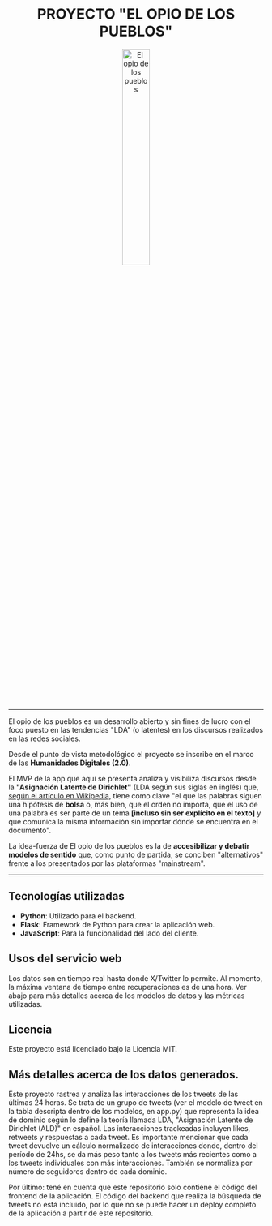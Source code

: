 <div align="center" width="100%"> 
<h1>PROYECTO "EL OPIO DE LOS PUEBLOS"</h1> 
  <picture> <img width="33%" alt="El opio de los pueblos" src="static/public/niña_arg.png"> </picture> </div> 

---

El opio de los pueblos es un desarrollo abierto y sin fines de lucro con el foco puesto en las tendencias "LDA" (o latentes) en los discursos realizados en las redes sociales.

Desde el punto de vista metodológico el proyecto se inscribe en el marco de las **Humanidades Digitales (2.0)**.

El MVP de la app que aquí se presenta analiza y visibiliza discursos desde la **"Asignación Latente de Dirichlet"** (LDA según sus siglas en inglés) que, [según el artículo en Wikipedia](https://es.wikipedia.org/wiki/Latent_Dirichlet_Allocation), tiene como clave "el que las palabras siguen una hipótesis de **bolsa** o, más bien, que el orden no importa, que el uso de una palabra es ser parte de un tema **[incluso sin ser explícito en el texto]** y que comunica la misma información sin importar dónde se encuentra en el documento".

La idea-fuerza de El opio de los pueblos es la de **accesibilizar y debatir modelos de sentido** que, como punto de partida, se conciben "alternativos" frente a los presentados por las plataformas "mainstream".  

---

## Tecnologías utilizadas

- **Python**: Utilizado para el backend.
- **Flask**: Framework de Python para crear la aplicación web.
- **JavaScript**: Para la funcionalidad del lado del cliente.

## Usos del servicio web

Los datos son en tiempo real hasta donde X/Twitter lo permite. Al momento, la máxima ventana de tiempo entre recuperaciones es de una hora. Ver abajo para más detalles acerca de los modelos de datos y las métricas utilizadas. 

## Licencia

Este proyecto está licenciado bajo la Licencia MIT.

## Más detalles acerca de los datos generados.

Este proyecto rastrea y analiza las interacciones de los tweets de las últimas 24 horas. Se trata de un grupo de tweets (ver el modelo de tweet en la tabla descripta dentro de los modelos, en app.py) que representa la idea de dominio según lo define la teoría llamada LDA, "Asignación Latente de Dirichlet (ALD)" en español. Las interacciones trackeadas incluyen likes, retweets y respuestas a cada tweet. Es importante mencionar que cada tweet devuelve un cálculo normalizado de interacciones donde, dentro del período de 24hs, se da más peso tanto a los tweets más recientes como a los tweets individuales con más interacciones. También se normaliza por número de seguidores dentro de cada dominio. 

Por último: tené en cuenta que este repositorio solo contiene el código del frontend de la aplicación. El código del backend que realiza la búsqueda de tweets no está incluido, por lo que no se puede hacer un deploy completo de la aplicación a partir de este repositorio. 
